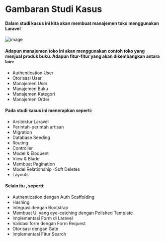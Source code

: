 # Gambaran Studi Kasus
#### Dalam studi kasus ini kita akan membuat manajemen toko menggunakan Laravel

![image](https://user-images.githubusercontent.com/37723902/120270092-318acc80-c2d3-11eb-8919-edb71dd696b9.png)


#### Adapun manajemen toko ini akan menggunakan contoh toko yang menjual produk buku. Adapun fitur-fitur yang akan dikembangkan antara lain:

- Authentication User
- Otorisasi User
- Manajemen User
- Manajemen Buku
- Manajemen Kategori
- Manajemen Order

#### Pada studi kasus ini menerapkan seperti:

- Arsitektur Laravel
- Perintah-perintah artisan
- Migration
- Database Seeding
- Routing
- Controller
- Model & Eloquent
- View & Blade
- Membuat Pagination
- Model Relationship
-Soft Deletes
- Layouts

#### Selain itu , seperti:

- Authentication dengan Auth Scaffolding
- Hashing
- Integrasi dengan Bootstrap
- Membuat UI yang eye-catching dengan Polished Template
- Implementasi Form di Laravel
- Validasi form dengan Form Request
- Otorisasi dengan Gate
- Implementasi Fitur Search
